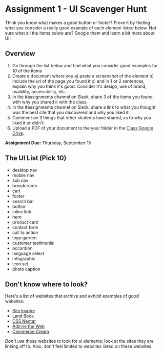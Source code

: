 # Assignment 1 - UI Scavenger Hunt
Think you know what makes a good button or footer? Prove it by finding what you consider a really good example of each element listed below. Not sure what all the items below are? Google them and learn a bit more about UI!
## Overview
1. Go through the list below and find what you consider good examples for *10* of the items
2. Create a document where you a) paste a screenshot of the element b) include the url of the page you found it c) and in 1 or 2 sentences, explain why you think it's good. Consider it's design, use of brand, usability, accessibility, etc. 
3. In the #assignments channel on Slack, share 3 of the items you found with why you shared it with the class.
4. In the #assignments channel on Slack, share a link to what you thought was the best site that you discovered and why you liked it.  
5. Comment on 3 things that other students have shared, as to why you liked it or didn't.
6. Upload a PDF of your document to the your folder in the [Class Google Drive](https://drive.google.com/drive/folders/1SjKroRLr_VBNwlM3DVFWo1PLAg9FTAtL?usp=sharing).

**Assignment Due:** Thursday, September 15

## The UI List (Pick 10)
- desktop nav
- mobile nav
- sub nav
- breadcrumb  
- cart
- footer  
- search bar
- button  
- inline link  
- hero  
- product card    
- contact form  
- call to action  
- logo garden  
- customer testimonial 
- accordion 
- language select 
- infographic  
- icon set  
- photo caption  

## Don't know where to look?
Here's a list of websites that archive and exhibit examples of good websites:
- [Site Inspire](https://www.siteinspire.com/)   
- [Land Book](https://land-book.com/)  
- [CSS Nectar](https://cssnectar.com/)  
- [Admire the Web](https://www.admiretheweb.com/)  
- [Commerce Cream](https://commercecream.com/)  

*Don't use* these websites to look for ui elements; look at the sites they are linking off to. Also, don't feel limited to websites listed on these websites.
